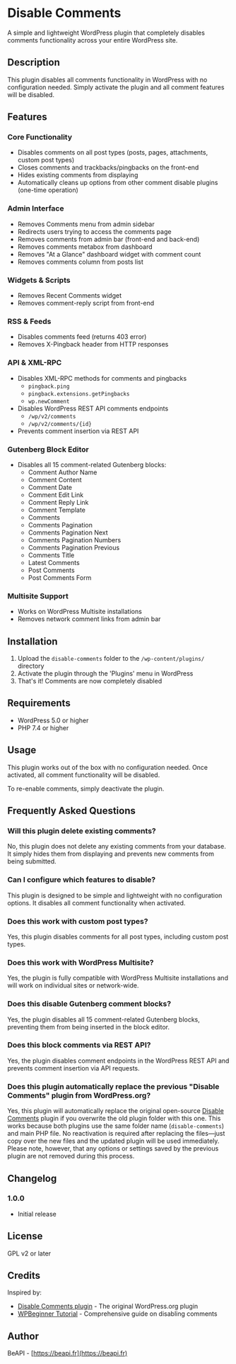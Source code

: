 # Disable Comments

A simple and lightweight WordPress plugin that completely disables comments functionality across your entire WordPress site.

## Description

This plugin disables all comments functionality in WordPress with no configuration needed. Simply activate the plugin and all comment features will be disabled.

## Features

### Core Functionality
- Disables comments on all post types (posts, pages, attachments, custom post types)
- Closes comments and trackbacks/pingbacks on the front-end
- Hides existing comments from displaying
- Automatically cleans up options from other comment disable plugins (one-time operation)

### Admin Interface
- Removes Comments menu from admin sidebar
- Redirects users trying to access the comments page
- Removes comments from admin bar (front-end and back-end)
- Removes comments metabox from dashboard
- Removes "At a Glance" dashboard widget with comment count
- Removes comments column from posts list

### Widgets & Scripts
- Removes Recent Comments widget
- Removes comment-reply script from front-end

### RSS & Feeds
- Disables comments feed (returns 403 error)
- Removes X-Pingback header from HTTP responses

### API & XML-RPC
- Disables XML-RPC methods for comments and pingbacks
  - `pingback.ping`
  - `pingback.extensions.getPingbacks`
  - `wp.newComment`
- Disables WordPress REST API comments endpoints
  - `/wp/v2/comments`
  - `/wp/v2/comments/{id}`
- Prevents comment insertion via REST API

### Gutenberg Block Editor
- Disables all 15 comment-related Gutenberg blocks:
  - Comment Author Name
  - Comment Content
  - Comment Date
  - Comment Edit Link
  - Comment Reply Link
  - Comment Template
  - Comments
  - Comments Pagination
  - Comments Pagination Next
  - Comments Pagination Numbers
  - Comments Pagination Previous
  - Comments Title
  - Latest Comments
  - Post Comments
  - Post Comments Form

### Multisite Support
- Works on WordPress Multisite installations
- Removes network comment links from admin bar

## Installation

1. Upload the `disable-comments` folder to the `/wp-content/plugins/` directory
2. Activate the plugin through the 'Plugins' menu in WordPress
3. That's it! Comments are now completely disabled

## Requirements

- WordPress 5.0 or higher
- PHP 7.4 or higher

## Usage

This plugin works out of the box with no configuration needed. Once activated, all comment functionality will be disabled.

To re-enable comments, simply deactivate the plugin.

## Frequently Asked Questions

### Will this plugin delete existing comments?

No, this plugin does not delete any existing comments from your database. It simply hides them from displaying and prevents new comments from being submitted.

### Can I configure which features to disable?

This plugin is designed to be simple and lightweight with no configuration options. It disables all comment functionality when activated.

### Does this work with custom post types?

Yes, this plugin disables comments for all post types, including custom post types.

### Does this work with WordPress Multisite?

Yes, the plugin is fully compatible with WordPress Multisite installations and will work on individual sites or network-wide.

### Does this disable Gutenberg comment blocks?

Yes, the plugin disables all 15 comment-related Gutenberg blocks, preventing them from being inserted in the block editor.

### Does this block comments via REST API?

Yes, the plugin disables comment endpoints in the WordPress REST API and prevents comment insertion via API requests.


### Does this plugin automatically replace the previous "Disable Comments" plugin from WordPress.org?

Yes, this plugin will automatically replace the original open-source [Disable Comments](https://wordpress.org/plugins/disable-comments/) plugin if you overwrite the old plugin folder with this one. This works because both plugins use the same folder name (`disable-comments`) and main PHP file. No reactivation is required after replacing the files—just copy over the new files and the updated plugin will be used immediately.  
Please note, however, that any options or settings saved by the previous plugin are not removed during this process.

## Changelog

### 1.0.0
* Initial release

## License

GPL v2 or later

## Credits

Inspired by:
- [Disable Comments plugin](https://wordpress.org/plugins/disable-comments/) - The original WordPress.org plugin
- [WPBeginner Tutorial](https://www.wpbeginner.com/wp-tutorials/how-to-completely-disable-comments-in-wordpress/) - Comprehensive guide on disabling comments

## Author

BeAPI - [https://beapi.fr](https://beapi.fr)

